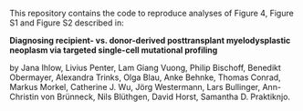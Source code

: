 This repository contains the code to reproduce analyses of Figure 4, Figure S1 and Figure S2 described in:

**Diagnosing recipient- vs. donor-derived posttransplant myelodysplastic neoplasm via targeted single-cell mutational profiling** 

by Jana Ihlow, Livius Penter, Lam Giang Vuong, Philip Bischoff, Benedikt Obermayer, Alexandra Trinks, Olga Blau, Anke Behnke, Thomas Conrad, Markus Morkel, Catherine J. Wu, Jörg Westermann, Lars Bullinger, Ann-Christin von Brünneck, Nils Blüthgen, David Horst, Samantha D. Praktiknjo.

